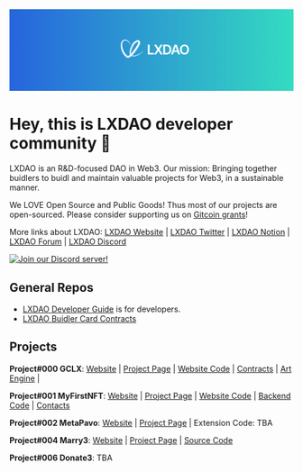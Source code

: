 <img src="./images/LXDAO.png" />

# Hey, this is LXDAO developer community 👋

LXDAO is an R&D-focused DAO in Web3. Our mission: Bringing together buidlers to buidl and maintain valuable projects for Web3, in a sustainable manner.

We LOVE Open Source and Public Goods! Thus most of our projects are open-sourced. Please consider supporting us on [Gitcoin grants](https://gitcoin.co/grants/7239/lxdao)!

More links about LXDAO:
[LXDAO Website](https://lxdao.io/) | [LXDAO Twitter](https://twitter.com/LXDAO_Official) | [LXDAO Notion](https://lxdao.notion.site/) | [LXDAO Forum](https://forum.lxdao.io/) | [LXDAO Discord](https://discord.lxdao.io)

[![Join our Discord server!](https://invidget.switchblade.xyz/HtcDdPgJ7D)](http://discord.gg/HtcDdPgJ7D)


## General Repos

- [LXDAO Developer Guide](https://github.com/lxdao-official/LXDAO-Developer-Guide) is for developers.
- [LXDAO Buidler Card Contracts](https://github.com/lxdao-official/buidler-card-contracts)

## Projects

**Project#000 GCLX**: [Website](https://gclx.xyz/) | [Project Page](https://lxdao.io/projects/000) | [Website Code](https://github.com/lxdao-official/gclx-official) | [Contracts](https://github.com/lxdao-official/gclx-contracts) | [Art Engine](https://github.com/lxdao-official/gclx-art-engine) |

**Project#001 MyFirstNFT**: [Website](https://myfirstnft.info/) | [Project Page](https://lxdao.io/projects/001) | [Website Code](https://github.com/lxdao-official/myfirstnft-frontend) | [Backend Code](https://github.com/lxdao-official/myfirstnft-backend) | [Contacts](https://github.com/lxdao-official/myfirstnft-contract)

**Project#002 MetaPavo**: [Website](https://metapavo.xyz/) | [Project Page](https://lxdao.io/projects/002) | Extension Code: TBA

**Project#004 Marry3**: [Website](https://marry3.love/) | [Project Page](https://lxdao.io/projects/004) | [Source Code](https://github.com/marryinweb3)

**Project#006 Donate3**: TBA
